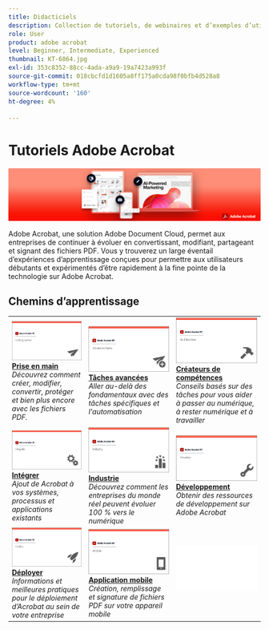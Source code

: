 ```yaml
---
title: Didacticiels
description: Collection de tutoriels, de webinaires et d’exemples d’utilisation pour Adobe Acrobat DC
role: User
product: adobe acrobat
level: Beginner, Intermediate, Experienced
thumbnail: KT-6864.jpg
exl-id: 353c8352-88cc-4ada-a9a9-19a7423a993f
source-git-commit: 018cbcfd1d1605a8ff175a0cda98f0bfb4d528a8
workflow-type: tm+mt
source-wordcount: '160'
ht-degree: 4%

---
```


# Tutoriels Adobe Acrobat

![Image de Acrobat Hero](assets/Hero_Acrobat.jpg)

Adobe Acrobat, une solution Adobe Document Cloud, permet aux entreprises de continuer à évoluer en convertissant, modifiant, partageant et signant des fichiers PDF. Vous y trouverez un large éventail d’expériences d’apprentissage conçues pour permettre aux utilisateurs débutants et expérimentés d’être rapidement à la fine pointe de la technologie sur Adobe Acrobat.

## Chemins d’apprentissage

<table style="table-layout:fixed">
<tr>
  <td>
    <a href="getting-started/getting-started-overview.md">
      <img alt="Prise en main" src="assets/acrobat_title_getting_started.png" />
    </a>
    <div>
    <a href="getting-started/getting-started-overview.md"><strong>Prise en main</strong></a>
    </div>
    <em>Découvrez comment créer, modifier, convertir, protéger et bien plus encore avec les fichiers PDF.</em>
    <br>
  </td>
  <td>
    <a href="advanced-tasks/advanced-tasks-overview.md">
      <img alt="Tâches avancées" src="assets/acrobat_title_advanced_tasks.png" />
    </a>
    <div>
    <a href="advanced-tasks/advanced-tasks-overview.md"><strong>Tâches avancées</strong></a>
    </div>
    <em>Aller au-delà des fondamentaux avec des tâches spécifiques et l'automatisation</em>
    <br>
  </td>
  <td>
    <a href="skill-builder/skill-builder-overview.md">
      <img alt="Créateur de compétences" src="assets/acrobat_title_skill_builder.png" />
    </a>
    <div>
    <a href="skill-builder/skill-builder-overview.md"><strong>Créateurs de compétences</strong></a>
    </div>
    <em>Conseils basés sur des tâches pour vous aider à passer au numérique, à rester numérique et à travailler</em>
    <br>
  </td>
</tr>
<tr>
  <td>
    <a href="integrate/integrate-overview.md">
      <img alt="Intégrer" src="assets/acrobat_title_integrate.png" />
    </a>
    <div>
    <a href="integrate/integrate-overview.md"><strong>Intégrer</strong></a>
    </div>
    <em>Ajout de Acrobat à vos systèmes, processus et applications existants</em>
    <br>
  </td>
  <td>
    <a href="industry/industry-overview.md">
      <img alt="Industrie" src="assets/acrobat_title_industry.png" />
    </a>
    <div>
    <a href="industry/industry-overview.md"><strong>Industrie</strong></a>
    </div>
    <em>Découvrez comment les entreprises du monde réel peuvent évoluer 100 % vers le numérique</em>
    <br>
  </td>  
  <td>
    <a href="develop/develop-overview.md">
      <img alt="Développement" src="assets/acrobat_title_develop.png" />
    </a>
    <div>
    <a href="develop/develop-overview.md"><strong>Développement</strong></a>
    </div>
    <em>Obtenir des ressources de développement sur Adobe Acrobat</em>
    <br>
  </td>
</tr>
<tr>
  <td>
    <a href="deploy/deploy-overview.md">
      <img alt="Déployer" src="assets/acrobat_title_deploy.png" />
    </a>
    <div>
    <a href="deploy/deploy-overview.md"><strong>Déployer</strong></a>
    </div>
    <em>Informations et meilleures pratiques pour le déploiement d’Acrobat au sein de votre entreprise</em>
    <br>
  </td>
  <td>
    <a href="mobile/mobile-overview.md">
      <img alt="Application mobile" src="assets/acrobat_title_mobile.png" />
    </a>
    <div>
    <a href="mobile/mobile-overview.md"><strong>Application mobile</strong></a>
    </div>
    <em>Création, remplissage et signature de fichiers PDF sur votre appareil mobile</em>
    <br>
  </td>  
  <td>
   <img alt="Espacement" src="assets/Whitespacer.png" />
    <div>
    <br>
  </td>
</tr>
</table>
